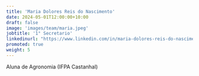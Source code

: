 ```yaml
---
title: 'Maria Dolores Reis do Nascimento'
date: 2024-05-01T12:00:00+10:00
draft: false
image: 'images/team/maria.jpeg'
jobtitle: '1° Secretario'
linkedinurl: "https://www.linkedin.com/in/maria-dolores-reis-do-nascimento-0b659523a/"
promoted: true
weight: 5
---
```


Aluna de Agronomia (IFPA Castanhal)
